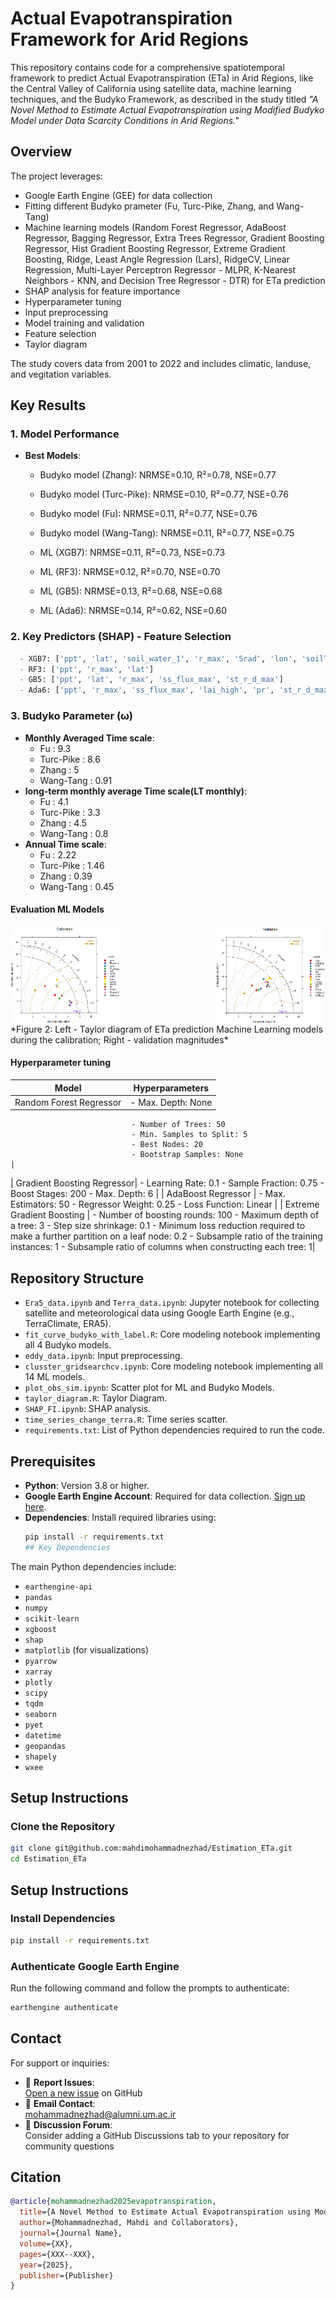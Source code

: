 # Actual Evapotranspiration Framework for Arid Regions

This repository contains code for a comprehensive spatiotemporal framework to predict Actual Evapotranspiration (ETa) in Arid Regions, like the Central Valley of California using satellite data, machine learning techniques, and the Budyko Framework, as described in the study titled *"A Novel Method to Estimate Actual Evapotranspiration using Modified Budyko Model under Data Scarcity Conditions in Arid Regions."*

## Overview

The project leverages:
- Google Earth Engine (GEE) for data collection
- Fitting different Budyko prameter (Fu, Turc-Pike, Zhang, and Wang-Tang)
- Machine learning models (Random Forest Regressor, AdaBoost Regressor, Bagging Regressor, Extra Trees Regressor, Gradient Boosting Regressor, Hist Gradient Boosting Regressor, Extreme Gradient Boosting, Ridge, Least Angle Regression (Lars), RidgeCV, Linear Regression, Multi-Layer Perceptron Regressor - MLPR, K-Nearest Neighbors - KNN, and Decision Tree Regressor - DTR) for ETa prediction
- SHAP analysis for feature importance
- Hyperparameter tuning
- Input preprocessing
- Model training and validation
- Feature selection
- Taylor diagram

The study covers data from 2001 to 2022 and includes climatic, landuse, and vegitation variables.
## Key Results

### 1. Model Performance
- **Best Models**:
  - Budyko model (Zhang): NRMSE=0.10, R²=0.78, NSE=0.77
  - Budyko model (Turc-Pike): NRMSE=0.10, R²=0.77, NSE=0.76
  - Budyko model (Fu): NRMSE=0.11, R²=0.77, NSE=0.76
  - Budyko model (Wang-Tang): NRMSE=0.11, R²=0.77, NSE=0.75
  
  - ML (XGB7): NRMSE=0.11, R²=0.73, NSE=0.73
  - ML (RF3): NRMSE=0.12, R²=0.70, NSE=0.70
  - ML (GB5): NRMSE=0.13, R²=0.68, NSE=0.68
  - ML (Ada6): NRMSE=0.14, R²=0.62, NSE=0.60


### 2. Key Predictors (SHAP) - Feature Selection
```python
  - XGB7: ['ppt', 'lat', 'soil_water_1', 'r_max', 'Srad', 'lon', 'soilT_4']
  - RF3: ['ppt', 'r_max', 'lat']
  - GB5: ['ppt', 'lat', 'r_max', 'ss_flux_max', 'st_r_d_max']
  - Ada6: ['ppt', 'r_max', 'ss_flux_max', 'lai_high', 'pr', 'st_r_d_max']

```
### 3. Budyko Parameter (ω)
- **Monthly Averaged Time scale**:
  - Fu : 9.3
  - Turc-Pike : 8.6 
  - Zhang : 5
  - Wang-Tang : 0.91
- **long-term monthly average Time scale(LT monthly)**:
  - Fu : 4.1
  - Turc-Pike : 3.3 
  - Zhang : 4.5
  - Wang-Tang : 0.8
- **Annual Time scale**:
  - Fu : 2.22
  - Turc-Pike : 1.46 
  - Zhang : 0.39
  - Wang-Tang : 0.45


#### Evaluation ML Models
<div style="display: flex; justify-content: space-between;">
  <img src="ml_train_21Apr_B.png" alt="Train" style="width: 35%; height: auto;">
  <img src="ml_test_21Apr_B.png" alt="Test" style="width: 35%; height: auto;">
</div>
*Figure 2: Left - Taylor diagram of ETa prediction Machine Learning models during the calibration; Right - validation magnitudes*

#### Hyperparameter tuning
| Model                      | Hyperparameters                                            |
|----------------------------|------------------------------------------------------------|
| Random Forest Regressor    | - Max. Depth: None
                               - Number of Trees: 50
                               - Min. Samples to Split: 5
                               - Best Nodes: 20
                               - Bootstrap Samples: None                                  |
| Gradient Boosting Regressor| - Learning Rate: 0.1
                               - Sample Fraction: 0.75
                               - Boost Stages: 200
                               - Max. Depth: 6                                            |
| AdaBoost Regressor         | - Max. Estimators: 50
                               - Regressor Weight: 0.25
                               - Loss Function: Linear                                    |
| Extreme Gradient Boosting  | - Number of boosting rounds: 100
                               - Maximum depth of a tree: 3
                               - Step size shrinkage: 0.1
                               - Minimum loss reduction required to make a further partition on a leaf node: 0.2
                               - Subsample ratio of the training instances: 1
                               - Subsample ratio of columns when constructing each tree: 1|

## Repository Structure

- `Era5_data.ipynb` and `Terra_data.ipynb`: Jupyter notebook for collecting satellite and meteorological data using Google Earth Engine (e.g., TerraClimate, ERA5).
- `fit_curve_budyko_with_label.R`: Core modeling notebook implementing all 4 Budyko models.
- `eddy_data.ipynb`: Input preprocessing.
- `clusster_gridsearchcv.ipynb`: Core modeling notebook implementing all 14 ML models.
- `plot_obs_sim.ipynb`: Scatter plot for ML and Budyko Models.
- `taylor_diagram.R`: Taylor Diagram.
- `SHAP_FI.ipynb`: SHAP analysis.
- `time_series_change_terra.R`: Time series scatter.
- `requirements.txt`: List of Python dependencies required to run the code.

## Prerequisites

- **Python**: Version 3.8 or higher.
- **Google Earth Engine Account**: Required for data collection. [Sign up here](https://earthengine.google.com).
- **Dependencies**: Install required libraries using:
  ```bash
  pip install -r requirements.txt
  ## Key Dependencies

The main Python dependencies include:
- `earthengine-api`
- `pandas`
- `numpy`
- `scikit-learn`
- `xgboost`
- `shap`
- `matplotlib` (for visualizations)
- `pyarrow`
- `xarray`
- `plotly`
- `scipy`
- `tqdm`
- `seaborn`
- `pyet`
- `datetime`
- `geopandas`
- `shapely`
- `wxee`

## Setup Instructions

### Clone the Repository
```bash
git clone git@github.com:mahdimohammadnezhad/Estimation_ETa.git
cd Estimation_ETa
```
## Setup Instructions

### Install Dependencies
```bash
pip install -r requirements.txt
```
### Authenticate Google Earth Engine
Run the following command and follow the prompts to authenticate:

```bash
earthengine authenticate
```

## Contact

For support or inquiries:
- 🐛 **Report Issues**:  
  [Open a new issue](https://github.com/mahdimohammadnezhad/Estimation_ETa/issues) on GitHub
- 📧 **Email Contact**:  
  [mohammadnezhad@alumni.um.ac.ir](mohammadnezhad@alumni.um.ac.ir) 
- 💬 **Discussion Forum**:  
  Consider adding a GitHub Discussions tab to your repository for community questions

## Citation


```bibtex
@article{mohammadnezhad2025evapotranspiration,
  title={A Novel Method to Estimate Actual Evapotranspiration using Modified Budyko Model under Data Scarcity Conditions in Arid Regions},
  author={Mohammadnezhad, Mahdi and Collaborators},
  journal={Journal Name},
  volume={XX},
  pages={XXX--XXX},
  year={2025},
  publisher={Publisher}
}

